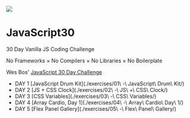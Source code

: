 ![](https://javascript30.com/images/JS3-social-share.png)

# JavaScript30

30 Day Vanilla JS Coding Challenge

No Frameworks × No Compilers × No Libraries × No Boilerplate

Wes Bos' [JavaScript 30 Day Challenge](https://github.com/wesbos/JavaScript30)

* DAY 1 [JavaScript Drum Kit](./exercises/01\ -\ JavaScript\ Drum\ Kit/)
* DAY 2 [JS + CSS Clock](./exercises/02\ -\ JS\ +\ CSS\ Clock/)
* DAY 3 [CSS Variables](./exercises/03\ -\ CSS\ Variables/)
* DAY 4 [Array Cardio, Day 1](./exercises/04\ -\ Array\ Cardio\ Day\ 1/)
* DAY 5 [Flex Panel Gallery](./exercises/05\ -\ Flex\ Panel\ Gallery/)
